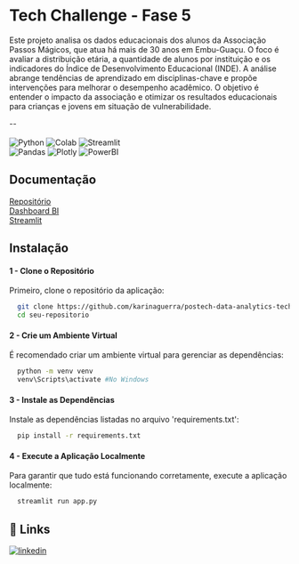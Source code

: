
# Tech Challenge - Fase 5

Este projeto analisa os dados educacionais dos alunos da Associação Passos Mágicos, que atua há mais de 30 anos em Embu-Guaçu. O foco é avaliar a distribuição etária, a quantidade de alunos por instituição e os indicadores do Índice de Desenvolvimento Educacional (INDE). A análise abrange tendências de aprendizado em disciplinas-chave e propõe intervenções para melhorar o desempenho acadêmico. O objetivo é entender o impacto da associação e otimizar os resultados educacionais para crianças e jovens em situação de vulnerabilidade.

--<br><br>
![Python](https://img.shields.io/badge/python-3670A0?style=for-the-badge&logo=python&logoColor=ffdd54)
![Colab](https://img.shields.io/badge/Colab-black?style=for-the-badge&logo=googlecolab&logoColor=white&color=%23F9AB00)
![Streamlit](https://img.shields.io/badge/Streamlit-black?style=for-the-badge&logo=streamlit&logoColor=%23ffffff&color=%23FF4B4B) <br/>
![Pandas](https://img.shields.io/badge/pandas-%23150458.svg?style=for-the-badge&logo=pandas&logoColor=white)
![Plotly](https://img.shields.io/badge/Plotly-%233F4F75.svg?style=for-the-badge&logo=plotly&logoColor=white)
![PowerBI](https://img.shields.io/badge/PowerBI-F2C811?style=for-the-badge&logo=Power%20BI&logoColor=white)
## Documentação

[Repositório](https://github.com/karinaguerra/postech-data-analytics-tech-challenge/tree/main/fase_5)<br/>
[Dashboard BI](https://app.powerbi.com/groups/me/reports/7ae6e389-4714-45d8-93ea-79d556d99846/23e0b55ce0b6574fa5e6?experience=power-bi)<br/>
[Streamlit](https://postech-data-analytics-tech-challenge-h7o82u5mrwndsbmj264cuk.streamlit.app/)

## Instalação

#### 1 - Clone o Repositório
Primeiro, clone o repositório da aplicação:
```bash
  git clone https://github.com/karinaguerra/postech-data-analytics-tech-challenge/tree/main/fase_5/streamlit-main
  cd seu-repositorio
```
#### 2 - Crie um Ambiente Virtual
É recomendado criar um ambiente virtual para gerenciar as dependências:

```bash
  python -m venv venv
  venv\Scripts\activate #No Windows
```
#### 3 - Instale as Dependências
Instale as dependências listadas no arquivo 'requirements.txt':
```bash
  pip install -r requirements.txt
```
#### 4 - Execute a Aplicação Localmente
Para garantir que tudo está funcionando corretamente, execute a aplicação localmente:
```bash
  streamlit run app.py
```


## 🔗 Links
[![linkedin](https://img.shields.io/badge/linkedin-0A66C2?style=for-the-badge&logo=linkedin&logoColor=white)](https://www.linkedin.com/in/kaguerra/)

